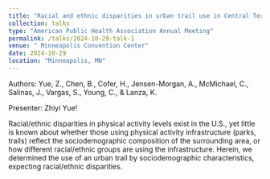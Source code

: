 ```yaml
---
title: "Racial and ethnic disparities in urban trail use in Central Texas"
collection: talks
type: "American Public Health Association Annual Meeting"
permalink: /talks/2024-10-29-talk-1
venue: " Minneapolis Convention Center"
date: 2024-10-29
location: "Minneapolis, MN"
---
```


Authors: Yue, Z., Chen, B., Cofer, H., Jensen-Morgan, A., McMichael, C., Salinas, J., Vargas, S., Young, C., & Lanza, K.

Presenter: Zhiyi Yue!

Racial/ethnic disparities in physical activity levels exist in the U.S., yet little is known about whether those using physical activity infrastructure (parks, trails) reflect the sociodemographic composition of the surrounding area, or how different racial/ethnic groups are using the infrastructure. Herein, we determined the use of an urban trail by sociodemographic characteristics, expecting racial/ethnic disparities.
